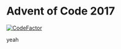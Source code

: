 # Advent of Code 2017

[![CodeFactor](https://www.codefactor.io/repository/github/laszlokiraly/adventofcode-2017/badge)](https://www.codefactor.io/repository/github/laszlokiraly/adventofcode-2017)

yeah

